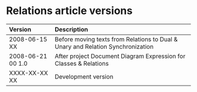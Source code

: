 ﻿Relations article versions
===========================

|**Version**|**Description**|
| :- | :- |
|2008-06-15 XX|Before moving texts from Relations to Dual & Unary and Relation Synchronization|
|2008-06-21 00  1.0|After project Document Diagram Expression for Classes & Relations|
|XXXX-XX-XX XX|Development version|

